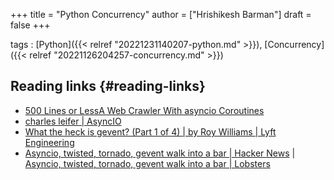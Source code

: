 +++
title = "Python Concurrency"
author = ["Hrishikesh Barman"]
draft = false
+++

tags
: [Python]({{< relref "20221231140207-python.md" >}}), [Concurrency]({{< relref "20221126204257-concurrency.md" >}})


## Reading links {#reading-links}

-   [500 Lines or LessA Web Crawler With asyncio Coroutines](https://aosabook.org/en/500L/a-web-crawler-with-asyncio-coroutines.html)
-   [charles leifer | AsyncIO](https://charlesleifer.com/blog/asyncio/)
-   [What the heck is gevent? (Part 1 of 4) | by Roy Williams | Lyft Engineering](https://eng.lyft.com/what-the-heck-is-gevent-4e87db98a8)
-   [Asyncio, twisted, tornado, gevent walk into a bar | Hacker News](https://news.ycombinator.com/item?id=37226360) | [Asyncio, twisted, tornado, gevent walk into a bar | Lobsters](https://lobste.rs/s/lfkxmg/asyncio_twisted_tornado_gevent_walk_into)
